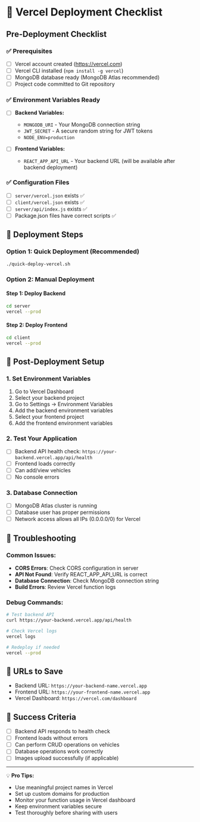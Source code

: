 # 🚀 Vercel Deployment Checklist

## Pre-Deployment Checklist

### ✅ Prerequisites
- [ ] Vercel account created (https://vercel.com)
- [ ] Vercel CLI installed (`npm install -g vercel`)
- [ ] MongoDB database ready (MongoDB Atlas recommended)
- [ ] Project code committed to Git repository

### ✅ Environment Variables Ready
- [ ] **Backend Variables:**
  - `MONGODB_URI` - Your MongoDB connection string
  - `JWT_SECRET` - A secure random string for JWT tokens
  - `NODE_ENV=production`

- [ ] **Frontend Variables:**
  - `REACT_APP_API_URL` - Your backend URL (will be available after backend deployment)

### ✅ Configuration Files
- [ ] `server/vercel.json` exists ✅
- [ ] `client/vercel.json` exists ✅
- [ ] `server/api/index.js` exists ✅
- [ ] Package.json files have correct scripts ✅

## 🎯 Deployment Steps

### Option 1: Quick Deployment (Recommended)
```bash
./quick-deploy-vercel.sh
```

### Option 2: Manual Deployment

#### Step 1: Deploy Backend
```bash
cd server
vercel --prod
```

#### Step 2: Deploy Frontend
```bash
cd client
vercel --prod
```

## 🔧 Post-Deployment Setup

### 1. Set Environment Variables
1. Go to Vercel Dashboard
2. Select your backend project
3. Go to Settings → Environment Variables
4. Add the backend environment variables
5. Select your frontend project
6. Add the frontend environment variables

### 2. Test Your Application
- [ ] Backend API health check: `https://your-backend.vercel.app/api/health`
- [ ] Frontend loads correctly
- [ ] Can add/view vehicles
- [ ] No console errors

### 3. Database Connection
- [ ] MongoDB Atlas cluster is running
- [ ] Database user has proper permissions
- [ ] Network access allows all IPs (0.0.0.0/0) for Vercel

## 🐛 Troubleshooting

### Common Issues:
- **CORS Errors**: Check CORS configuration in server
- **API Not Found**: Verify REACT_APP_API_URL is correct
- **Database Connection**: Check MongoDB connection string
- **Build Errors**: Review Vercel function logs

### Debug Commands:
```bash
# Test backend API
curl https://your-backend.vercel.app/api/health

# Check Vercel logs
vercel logs

# Redeploy if needed
vercel --prod
```

## 📱 URLs to Save
- Backend URL: `https://your-backend-name.vercel.app`
- Frontend URL: `https://your-frontend-name.vercel.app`
- Vercel Dashboard: `https://vercel.com/dashboard`

## 🎉 Success Criteria
- [ ] Backend API responds to health check
- [ ] Frontend loads without errors
- [ ] Can perform CRUD operations on vehicles
- [ ] Database operations work correctly
- [ ] Images upload successfully (if applicable)

---

💡 **Pro Tips:**
- Use meaningful project names in Vercel
- Set up custom domains for production
- Monitor your function usage in Vercel dashboard
- Keep environment variables secure
- Test thoroughly before sharing with users
